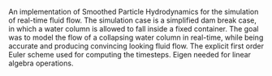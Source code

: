 An implementation of Smoothed Particle Hydrodynamics for the simulation of real-time fluid flow. The simulation case  is  a simplified dam break case, in which a water column is allowed to fall inside a fixed container. The goal was to model the flow of a collapsing water column in real-time, while being accurate and producing convincing looking fluid flow. The explicit first order Euler scheme used for computing the timesteps. Eigen needed for linear algebra operations.
